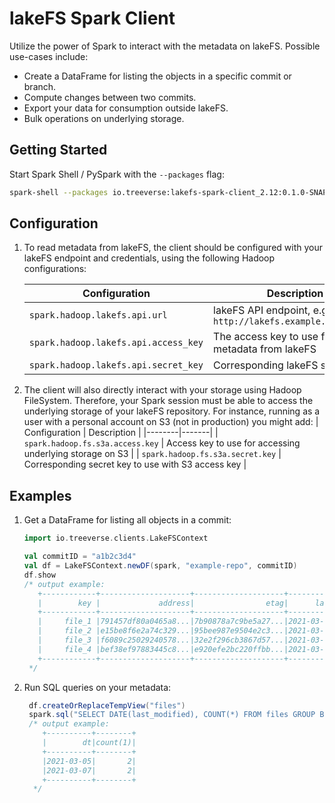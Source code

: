 # lakeFS Spark Client

Utilize the power of Spark to interact with the metadata on lakeFS. Possible use-cases include:

* Create a DataFrame for listing the objects in a specific commit or branch.
* Compute changes between two commits.
* Export your data for consumption outside lakeFS.
* Bulk operations on underlying storage.

## Getting Started
Start Spark Shell / PySpark with the `--packages` flag:

```bash
spark-shell --packages io.treeverse:lakefs-spark-client_2.12:0.1.0-SNAPSHOT
```

## Configuration

1. To read metadata from lakeFS, the client should be configured with your lakeFS endpoint and credentials, using the following Hadoop configurations:

    | Configuration                        | Description                                                  |
    |--------------------------------------|--------------------------------------------------------------|
    | `spark.hadoop.lakefs.api.url`        | lakeFS API endpoint, e.g: `http://lakefs.example.com/api/v1` |
    | `spark.hadoop.lakefs.api.access_key` | The access key to use for fetching metadata from lakeFS      |
    | `spark.hadoop.lakefs.api.secret_key` | Corresponding lakeFS secret key                              |

1. The client will also directly interact with your storage using Hadoop FileSystem. Therefore, your Spark session must be able to access the underlying storage of your lakeFS repository.
For instance, running as a user with a personal account on S3 (not in production) you might add:
    | Configuration | Description |
    |--------|-------|
    | `spark.hadoop.fs.s3a.access.key` | Access key to use for accessing underlying storage on S3 |
    | `spark.hadoop.fs.s3a.secret.key`  | Corresponding secret key to use with S3 access key |


## Examples

1. Get a DataFrame for listing all objects in a commit:
    
    ```scala
    import io.treeverse.clients.LakeFSContext
    
    val commitID = "a1b2c3d4"
    val df = LakeFSContext.newDF(spark, "example-repo", commitID)
    df.show
    /* output example:
       +------------+--------------------+--------------------+-------------------+----+
       |        key |             address|                etag|      last_modified|size|
       +------------+--------------------+--------------------+-------------------+----+
       |     file_1 |791457df80a0465a8...|7b90878a7c9be5a27...|2021-03-05 11:23:30|  36|
       |     file_2 |e15be8f6e2a74c329...|95bee987e9504e2c3...|2021-03-05 11:45:25|  36|
       |     file_3 |f6089c25029240578...|32e2f296cb3867d57...|2021-03-07 13:43:19|  36|
       |     file_4 |bef38ef97883445c8...|e920efe2bc220ffbb...|2021-03-07 13:43:11|  13|
       +------------+--------------------+--------------------+-------------------+----+
     */
    ```
1. Run SQL queries on your metadata:
   
   ```scala
    df.createOrReplaceTempView("files")
    spark.sql("SELECT DATE(last_modified), COUNT(*) FROM files GROUP BY 1 ORDER BY 1")
    /* output example:
       +----------+--------+
       |        dt|count(1)|
       +----------+--------+
       |2021-03-05|       2|
       |2021-03-07|       2|
       +----------+--------+
     */
   ```



